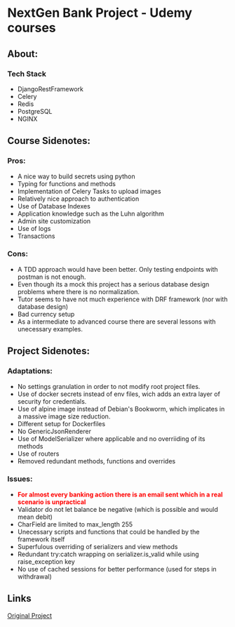 # NextGen Bank Project - Udemy courses


  <h2>About:</h2>
  <h3>Tech Stack</h3>
  <ul>
    <li>DjangoRestFramework</li>
    <li>Celery</li>
    <li>Redis</li>
    <li>PostgreSQL</li>
    <li>NGINX</li>
  </ul>

<h2>Course Sidenotes:</h2>


  <h3>Pros:</h3>
    <ul>
      <li>A nice way to build secrets using python</li>
      <li>Typing for functions and methods</li>
      <li>Implementation of Celery Tasks to upload images</li>
      <li>Relatively nice approach to authentication</li>
      <li>Use of Database Indexes</li>
      <li>Application knowledge such as the Luhn algorithm</li>
      <li>Admin site customization</li>
      <li>Use of logs</li>
      <li>Transactions</li>
    </ul>

  <h3>Cons:</h3>
    <ul>
      <li>A TDD approach would have been better. Only testing endpoints with postman is not enough.</li>
      <li>Even though its a mock this project has a serious database design problems where there is no normalization.</li>
      <li>Tutor seems to have not much experience with DRF framework (nor with database design)</li>
      <li>Bad currency setup</li>
      <li>As a intermediate to advanced course there are several lessons with unecessary examples.</li>
    </ul>

<h2>Project Sidenotes:</h2>

<h3>Adaptations:</h3>
    <ul>
      <li>No settings granulation in order to not modify root project files.</li>
      <li>Use of docker secrets instead of env files, wich adds an extra layer of security for credentials.</li>
      <li>Use of alpine image instead of Debian's Bookworm, which implicates in a massive image size reduction.</li>
      <li>Different setup for Dockerfiles</li>
      <li>No GenericJsonRenderer</li>
      <li>Use of ModelSerializer where applicable and no overriiding of its methods</li>
      <li>Use of routers</li>
      <li>Removed redundant methods, functions and overrides</li>
    </ul>

<h3>Issues:</h3>
  <ul>
    <li><strong><span style="color:red">For almost every banking action there is an email sent which in a real scenario is unpractical</strong></span></li>
    <li>Validator do not let balance be negative (which is possible and would mean debit) </li>
    <li>CharField are limited to max_length 255</li>
    <li>Unecessary scripts and functions that could be handled by the framework itself</li>
    <li>Superfulous overriding of serializers and view methods</li>
    <li>Redundant try:catch wrapping on serializer.is_valid while using raise_exception key</li>
    <li>No use of cached sessions for better performance (used for steps in withdrawal)</l1>
  </ul>

  <h2>Links</h2>

  [Original Project](https://github.com/API-Imperfect/nextgen-bank)